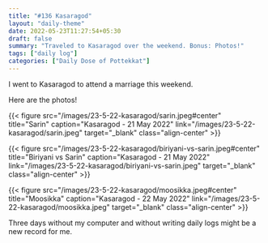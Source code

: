 ```yaml
---
title: "#136 Kasaragod"
layout: "daily-theme"
date: 2022-05-23T11:27:54+05:30
draft: false
summary: "Traveled to Kasaragod over the weekend. Bonus: Photos!"
tags: ["daily log"]
categories: ["Daily Dose of Pottekkat"]
---
```


I went to Kasaragod to attend a marriage this weekend.

Here are the photos!

{{< figure src="/images/23-5-22-kasaragod/sarin.jpeg#center" title="Sarin" caption="Kasaragod - 21 May 2022" link="/images/23-5-22-kasaragod/sarin.jpeg" target="_blank" class="align-center" >}}

{{< figure src="/images/23-5-22-kasaragod/biriyani-vs-sarin.jpeg#center" title="Biriyani vs Sarin" caption="Kasaragod - 21 May 2022" link="/images/23-5-22-kasaragod/biriyani-vs-sarin.jpeg" target="_blank" class="align-center" >}}

{{< figure src="/images/23-5-22-kasaragod/moosikka.jpeg#center" title="Moosikka" caption="Kasaragod - 22 May 2022" link="/images/23-5-22-kasaragod/moosikka.jpeg" target="_blank" class="align-center" >}}

Three days without my computer and without writing daily logs might be a new record for me.
